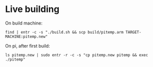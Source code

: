 # Live building

On build machine:

```
find | entr -c -s "./build.sh && scp build/pitemp.arm TARGET-MACHINE:pitemp.new"
```

On pi, after first build:

```
ls pitemp.new | sudo entr -r -c -s "cp pitemp.new pitemp && exec ./pitemp"
```